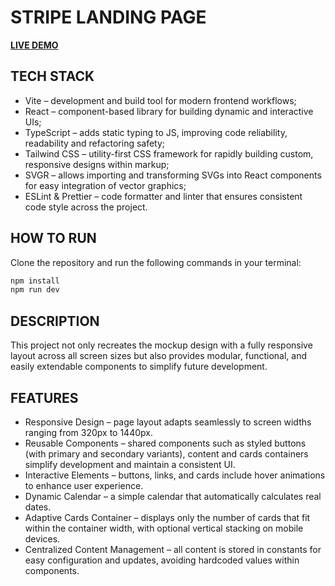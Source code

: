 # STRIPE LANDING PAGE

[**LIVE DEMO**](https://stripe-landing.vercel.app/)

## TECH STACK

- Vite – development and build tool for modern frontend workflows;
- React – component-based library for building dynamic and interactive UIs;
- TypeScript – adds static typing to JS, improving code reliability, readability and refactoring safety;
- Tailwind CSS – utility-first CSS framework for rapidly building custom, responsive designs within markup;
- SVGR – allows importing and transforming SVGs into React components for easy integration of vector graphics;
- ESLint & Prettier – code formatter and linter that ensures consistent code style across the project.

## HOW TO RUN

Clone the repository and run the following commands in your terminal:

```bash
npm install
npm run dev
```

## DESCRIPTION

This project not only recreates the mockup design with a fully responsive layout across all screen sizes but also provides modular, functional, and easily extendable components to simplify future development.

## FEATURES

- Responsive Design – page layout adapts seamlessly to screen widths ranging from 320px to 1440px.
- Reusable Components – shared components such as styled buttons (with primary and secondary variants), content and cards containers simplify development and maintain a consistent UI.
- Interactive Elements – buttons, links, and cards include hover animations to enhance user experience.
- Dynamic Calendar – a simple calendar that automatically calculates real dates.
- Adaptive Cards Container – displays only the number of cards that fit within the container width, with optional vertical stacking on mobile devices.
- Centralized Content Management – all content is stored in constants for easy configuration and updates, avoiding hardcoded values within components.
